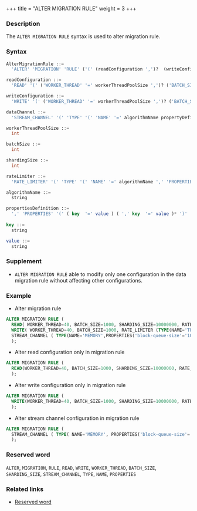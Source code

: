 +++
title = "ALTER MIGRATION RULE"
weight = 3
+++

### Description

The `ALTER MIGRATION RULE` syntax is used to alter migration rule.

### Syntax

```sql
AlterMigrationRule ::=
  'ALTER' 'MIGRATION' 'RULE' ('(' (readConfiguration ',')?  (writeConfiguration  ',')? (dataChannel)? ')')?

readConfiguration ::=
  'READ' '(' ('WORKER_THREAD' '=' workerThreadPoolSize ',')? ('BATCH_SIZE' '=' batchSize ',')? ('SHARDING_SIZE' '=' shardingSize ',')? (rateLimiter)? ')'

writeConfiguration ::=
  'WRITE' '(' ('WORKER_THREAD' '=' workerThreadPoolSize ',')? ('BATCH_SIZE' '=' batchSize ',')? ('SHARDING_SIZE' '=' shardingSize ',')? (rateLimiter)? ')'

dataChannel ::=
  'STREAM_CHANNEL' '(' 'TYPE' '(' 'NAME' '=' algorithmName propertyDefinition

workerThreadPoolSize ::=
  int

batchSize ::=
  int

shardingSize ::=
  int

rateLimiter ::=
  'RATE_LIMITER' '(' 'TYPE' '(' 'NAME' '=' algorithmName ',' 'PROPERTIES' '(' propertiesDefinition ')' ')' ')'

algorithmName ::=
  string

propertiesDefinition ::=
  ',' 'PROPERTIES' '(' ( key  '=' value ) ( ',' key  '=' value )* ')'
  
key ::=
  string

value ::=
  string
```

### Supplement

- `ALTER MIGRATION RULE` able to modify only one configuration in the data migration rule without affecting other configurations.

### Example

- Alter migration rule

```sql
ALTER MIGRATION RULE (
  READ( WORKER_THREAD=40, BATCH_SIZE=1000, SHARDING_SIZE=10000000, RATE_LIMITER (TYPE(NAME='QPS',PROPERTIES('qps'='500')))), 
  WRITE( WORKER_THREAD=40, BATCH_SIZE=1000, RATE_LIMITER (TYPE(NAME='TPS',PROPERTIES('tps'='2000')))), 
  STREAM_CHANNEL ( TYPE(NAME='MEMORY',PROPERTIES('block-queue-size'='10000')))
  );
```

- Alter read configuration only in migration rule

```sql
ALTER MIGRATION RULE (
  READ(WORKER_THREAD=40, BATCH_SIZE=1000, SHARDING_SIZE=10000000, RATE_LIMITER (TYPE(NAME='QPS',PROPERTIES('qps'='500'))))
  );
```

- Alter write configuration only in migration rule

```sql
ALTER MIGRATION RULE (
  WRITE(WORKER_THREAD=40, BATCH_SIZE=1000, SHARDING_SIZE=10000000, RATE_LIMITER (TYPE(NAME='QPS',PROPERTIES('qps'='500'))))
  );
```
- Alter stream channel configuration in migration rule

```sql
ALTER MIGRATION RULE (
  STREAM_CHANNEL ( TYPE( NAME='MEMORY', PROPERTIES('block-queue-size'='10000')))
  );
```

### Reserved word

`ALTER`, `MIGRATION`, `RULE`, `READ`, `WRITE`, `WORKER_THREAD`, `BATCH_SIZE`, `SHARDING_SIZE`, `STREAM_CHANNEL`, `TYPE`, `NAME`, `PROPERTIES`

### Related links

- [Reserved word](/en/reference/distsql/syntax/reserved-word/)
